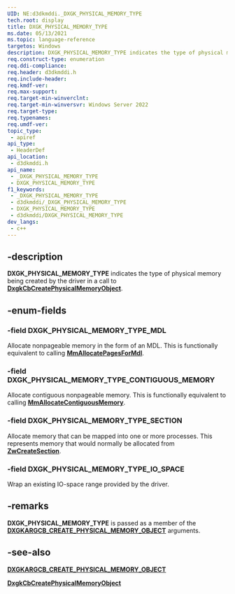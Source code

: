 ```yaml
---
UID: NE:d3dkmddi._DXGK_PHYSICAL_MEMORY_TYPE
tech.root: display
title: DXGK_PHYSICAL_MEMORY_TYPE
ms.date: 05/13/2021
ms.topic: language-reference
targetos: Windows
description: DXGK_PHYSICAL_MEMORY_TYPE indicates the type of physical memory being created by the driver.
req.construct-type: enumeration
req.ddi-compliance: 
req.header: d3dkmddi.h
req.include-header: 
req.kmdf-ver: 
req.max-support: 
req.target-min-winverclnt: 
req.target-min-winversvr: Windows Server 2022
req.target-type: 
req.typenames: 
req.umdf-ver: 
topic_type:
 - apiref
api_type:
 - HeaderDef
api_location:
 - d3dkmddi.h
api_name:
 - _DXGK_PHYSICAL_MEMORY_TYPE
 - DXGK_PHYSICAL_MEMORY_TYPE
f1_keywords:
 - _DXGK_PHYSICAL_MEMORY_TYPE
 - d3dkmddi/_DXGK_PHYSICAL_MEMORY_TYPE
 - DXGK_PHYSICAL_MEMORY_TYPE
 - d3dkmddi/DXGK_PHYSICAL_MEMORY_TYPE
dev_langs:
 - c++
---
```


## -description

**DXGK_PHYSICAL_MEMORY_TYPE** indicates the type of physical memory being created by the driver in a call to [**DxgkCbCreatePhysicalMemoryObject**](nc-d3dkmddi-dxgkcb_createphysicalmemoryobject.md).

## -enum-fields

### -field DXGK_PHYSICAL_MEMORY_TYPE_MDL

Allocate nonpageable memory in the form of an MDL. This is functionally equivalent to calling [**MmAllocatePagesForMdl**](../wdm/nf-wdm-mmallocatepagesformdl.md).

### -field DXGK_PHYSICAL_MEMORY_TYPE_CONTIGUOUS_MEMORY

Allocate contiguous nonpageable memory. This is functionally equivalent to calling [**MmAllocateContiguousMemory**](../ntddk/nf-ntddk-mmallocatecontiguousmemory.md).

### -field DXGK_PHYSICAL_MEMORY_TYPE_SECTION

Allocate memory that can be mapped into one or more processes. This represents memory that would normally be allocated from [**ZwCreateSection**](../wdm/nf-wdm-zwcreatesection.md).

### -field DXGK_PHYSICAL_MEMORY_TYPE_IO_SPACE

Wrap an existing IO-space range provided by the driver.

## -remarks

**DXGK_PHYSICAL_MEMORY_TYPE** is passed as a member of the [**DXGKARGCB_CREATE_PHYSICAL_MEMORY_OBJECT**](ns-d3dkmddi-dxgkargcb_create_physical_memory_object.md) arguments.

## -see-also

[**DXGKARGCB_CREATE_PHYSICAL_MEMORY_OBJECT**](ns-d3dkmddi-dxgkargcb_create_physical_memory_object.md)

[**DxgkCbCreatePhysicalMemoryObject**](nc-d3dkmddi-dxgkcb_createphysicalmemoryobject.md)